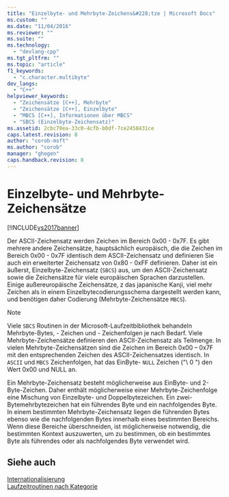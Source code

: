 ```yaml
---
title: "Einzelbyte- und Mehrbyte-Zeichens&#228;tze | Microsoft Docs"
ms.custom: ""
ms.date: "11/04/2016"
ms.reviewer: ""
ms.suite: ""
ms.technology: 
  - "devlang-cpp"
ms.tgt_pltfrm: ""
ms.topic: "article"
f1_keywords: 
  - "c.character.multibyte"
dev_langs: 
  - "C++"
helpviewer_keywords: 
  - "Zeichensätze [C++], Mehrbyte"
  - "Zeichensätze [C++], Einzelbyte"
  - "MBCS [C++], Informationen über MBCS"
  - "SBCS (Einzelbyte-Zeichensatz)"
ms.assetid: 2cbc78ea-33c0-4cfb-b0df-7ce2458431ce
caps.latest.revision: 8
author: "corob-msft"
ms.author: "corob"
manager: "ghogen"
caps.handback.revision: 8
---
```

# Einzelbyte- und Mehrbyte-Zeichens&#228;tze
[!INCLUDE[vs2017banner](../assembler/inline/includes/vs2017banner.md)]

Der ASCII\-Zeichensatz werden Zeichen im Bereich 0x00 \- 0x7F.  Es gibt mehrere andere Zeichensätze, hauptsächlich europäisch, die die Zeichen im Bereich 0x00 \- 0x7F identisch dem ASCII\-Zeichensatz und definieren Sie auch ein erweiterter Zeichensatz von 0x80 \- 0xFF definieren.  Daher ist ein äußerst, Einzelbyte\-Zeichensatz \(`SBCS`\) aus, um den ASCII\-Zeichensatz sowie die Zeichensätze für viele europäischen Sprachen darzustellen.  Einige außereuropäische Zeichensätze, z das japanische Kanji, viel mehr Zeichen als in einem Einzelbytecodierungsschema dargestellt werden kann, und benötigen daher Codierung \(Mehrbyte\-Zeichensätze `MBCS`\).  
  
> [!NOTE]
>  Viele `SBCS` Routinen in der Microsoft\-Laufzeitbibliothek behandeln Mehrbyte\-Bytes, \- Zeichen und \- Zeichenfolgen je nach Bedarf.  Viele Mehrbyte\-Zeichensätze definieren den ASCII\-Zeichensatz als Teilmenge.  In vielen Mehrbyte\-Zeichensätzen sind die Zeichen im Bereich 0x00 – 0x7F mit den entsprechenden Zeichen des ASCII\-Zeichensatzes identisch.  In `ASCII` und `MBCS` Zeichenfolgen, hat das EinByte\- `NULL` Zeichen \("\\ 0 "\) den Wert 0x00 und NULL an.  
  
 Ein Mehrbyte\-Zeichensatz besteht möglicherweise aus EinByte\- und 2\-Byte\-Zeichen.  Daher enthält möglicherweise einer Mehrbyte\-Zeichenfolge eine Mischung von Einzelbyte\- und Doppelbytezeichen.  Ein zwei\-Bytemehrbytezeichen hat ein führendes Byte und ein nachfolgendes Byte.  In einem bestimmten Mehrbyte\-Zeichensatz liegen die führenden Bytes ebenso wie die nachfolgenden Bytes innerhalb eines bestimmten Bereichs.  Wenn diese Bereiche überschneiden, ist möglicherweise notwendig, die bestimmten Kontext auszuwerten, um zu bestimmen, ob ein bestimmtes Byte als führendes oder als nachfolgendes Byte verwendet wird.  
  
## Siehe auch  
 [Internationalisierung](../c-runtime-library/internationalization.md)   
 [Laufzeitroutinen nach Kategorie](../c-runtime-library/run-time-routines-by-category.md)